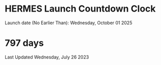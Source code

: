 # HERMES Launch Countdown Clock

Launch date (No Earlier Than): Wednesday, October 01 2025
# 797 days

Last Updated Wednesday, July 26 2023